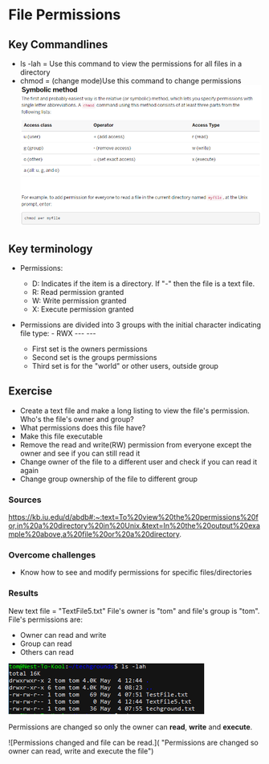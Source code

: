# File Permissions

## Key Commandlines
- ls -lah = Use this command to view the permissions for all files in a directory
- chmod = (change mode)Use this command to change permissions
![Cheatsheet](https://github.com/TechGrounds-Cloud8/cloud8-Tjomba1996/blob/main/00_includes/SS_PermissionsCheatSheet.png "Cheatsheet for **chmod** command")

## Key terminology
- Permissions:
  - D: Indicates if the item is a directory. If "-" then the file is a text file.
  - R: Read permission granted
  - W: Write permission granted
  - X: Execute permission granted

- Permissions are divided into 3 groups with the initial character indicating file type: - RWX --- ---
    - First set is the owners permissions
    - Second set is the groups permissions
    - Third set is for the "world" or other users, outside group

## Exercise
- Create a text file and make a long listing to view the file's permission. Who's the file's owner and group?
- What permissions does this file have?
- Make this file executable
- Remove the read and write(RW) permission from everyone except the owner and see if you can still read it
- Change owner of the file to a different user and check if you can read it again
- Change group ownership of the file to different group

### Sources
https://kb.iu.edu/d/abdb#:~:text=To%20view%20the%20permissions%20for,in%20a%20directory%20in%20Unix.&text=In%20the%20output%20example%20above,a%20file%20or%20a%20directory.


### Overcome challenges
- Know how to see and modify permissions for specific files/directories

### Results
New text file = "TextFile5.txt"
File's owner is "tom" and file's group is "tom".
File's permissions are:
 - Owner can read and write
 - Group can read
 - Others can read

![Permissions listed](https://github.com/TechGrounds-Cloud8/cloud8-Tjomba1996/blob/main/00_includes/SS_Linux_FilePermissions_Owner.png "Listing of all permissions in current Directory")

Permissions are changed so only the owner can **read**, **write** and **execute**.

![Permissions changed and file can be read.]( "Permissions are changed so owner can read, write and execute the file")

